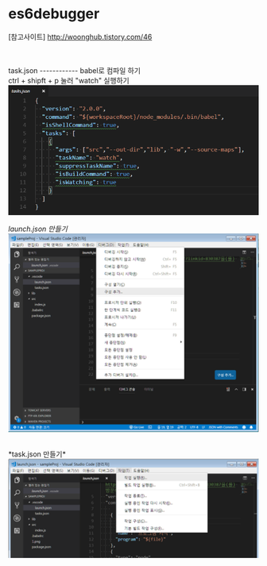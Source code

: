 # es6debugger

[참고사이트] http://woonghub.tistory.com/46

<br/>
<br/>
task.json 
------------
babel로 컴파일 하기 <br/>
ctrl + shipft + p 눌러 "watch" 실행하기 
<img src="./docs/4.png" alt="4.png"/>

*launch.json 만들기*
<img src="./docs/1.png" alt="1.png"/>

<br/>
*task.json 만들기*
<img src="./docs/2.png" alt="2.png"/>


